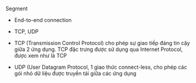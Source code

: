  Segment
- End-to-end connection
- TCP, UDP

- TCP (Transmission Control Protocol) cho phép sự giao tiếp đáng tin cậy giữa 2 ứng dụng. TCP đặc trưng được sử dụng qua Internet Protocol, được xem như là TCP
- UDP (User Datagram Protocol, 1 giao thức connect-less, cho phép các gói nhỏ dữ liệu được truyền tải giữa các ứng dụng